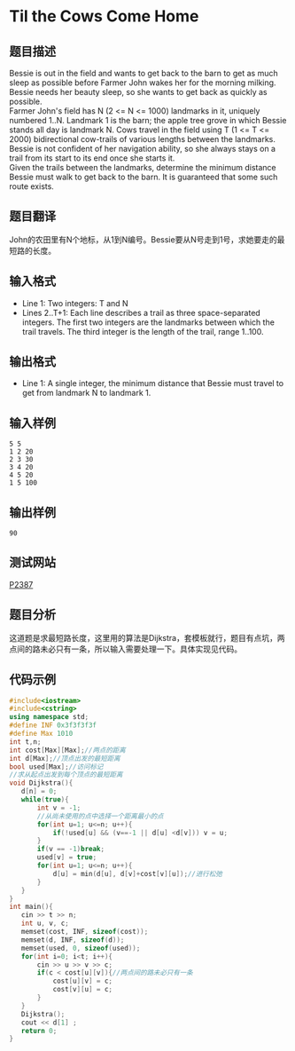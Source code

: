 ﻿# Til the Cows Come Home        
## 题目描述    
Bessie is out in the field and wants to get back to the barn to get as much sleep as possible before Farmer John wakes her for the morning milking. Bessie needs her beauty sleep, so she wants to get back as quickly as possible.   
Farmer John's field has N (2 <= N <= 1000) landmarks in it, uniquely numbered 1..N. Landmark 1 is the barn; the apple tree grove in which Bessie stands all day is landmark N. Cows travel in the field using T (1 <= T <= 2000) bidirectional cow-trails of various lengths between the landmarks. Bessie is not confident of her navigation ability, so she always stays on a trail from its start to its end once she starts it.   
Given the trails between the landmarks, determine the minimum distance Bessie must walk to get back to the barn. It is guaranteed that some such route exists.  
## 题目翻译  
John的农田里有N个地标，从1到N编号。Bessie要从N号走到1号，求她要走的最短路的长度。  
## 输入格式  
* Line 1: Two integers: T and N   
* Lines 2..T+1: Each line describes a trail as three space-separated integers. The first two integers are the landmarks between which the trail travels. The third integer is the length of the trail, range 1..100.  
## 输出格式  
* Line 1: A single integer, the minimum distance that Bessie must travel to get from landmark N to landmark 1.          
## 输入样例  
 ```	 
5 5  
1 2 20  
2 3 30   
3 4 20  
4 5 20  
1 5 100     
 ```    
## 输出样例  
 ```		
90          
 ```   
## 测试网站  	
[P2387](http://poj.org/problem?id=2387)    	 
## 题目分析  	
这道题是求最短路长度，这里用的算法是Dijkstra，套模板就行，题目有点坑，两点间的路未必只有一条，所以输入需要处理一下。具体实现见代码。  
## 代码示例  
 ```c++	
#include<iostream>
#include<cstring>
using namespace std;
#define INF 0x3f3f3f3f
#define Max 1010
int t,n;
int cost[Max][Max];//两点的距离
int d[Max];//顶点出发的最短距离
bool used[Max];//访问标记
//求从起点出发到每个顶点的最短距离
void Dijkstra(){
    d[n] = 0;
    while(true){
        int v = -1;
        //从尚未使用的点中选择一个距离最小的点
        for(int u=1; u<=n; u++){
            if(!used[u] && (v==-1 || d[u] <d[v])) v = u;
        }
        if(v == -1)break;
        used[v] = true;
        for(int u=1; u<=n; u++){
            d[u] = min(d[u], d[v]+cost[v][u]);//进行松弛
        }
    }
}
int main(){
    cin >> t >> n;
    int u, v, c;
    memset(cost, INF, sizeof(cost));
    memset(d, INF, sizeof(d));
    memset(used, 0, sizeof(used));
    for(int i=0; i<t; i++){
        cin >> u >> v >> c;
        if(c < cost[u][v]){//两点间的路未必只有一条
            cost[u][v] = c;
            cost[v][u] = c;
        }
    }
    Dijkstra();
    cout << d[1] ;
    return 0;
}
```